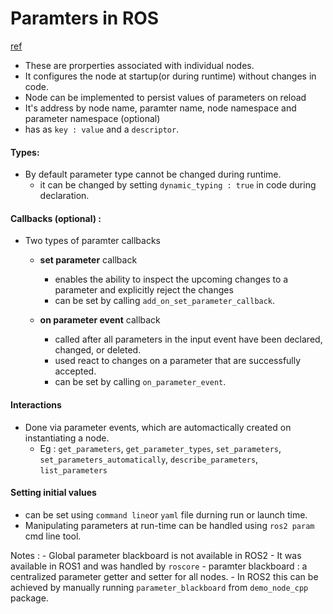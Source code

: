 # Paramters in ROS

[ref](https://docs.ros.org/en/humble/Concepts/Basic/About-Parameters.html)

- These are prorperties associated with individual nodes.
- It configures the node at startup(or during runtime) without changes in code.
- Node can be implemented to persist values of parameters on reload
- It's address by node name, paramter name, node namespace and parameter namespace (optional)
- has as `key : value` and a `descriptor`. 

#### Types: 
- By default parameter type cannot be changed during runtime.
    - it can be changed by setting `dynamic_typing : true` in code during declaration.

#### Callbacks (optional) : 
- Two types of paramter callbacks 
    - **set parameter** callback 
        - enables the ability to inspect the upcoming changes to a parameter and explicitly reject the changes 
        - can be set by calling `add_on_set_parameter_callback`.

    - **on parameter event** callback 
        - called after all parameters in the input event have been declared, changed, or deleted. 
        - used react to changes on a parameter that are successfully accepted.
        - can be set by calling `on_parameter_event`.

#### Interactions 
- Done via parameter events, which are automactically created on instantiating a node.
    - Eg : `get_parameters`, `get_parameter_types`, `set_parameters`, `set_parameters_automatically`, `describe_parameters`, `list_parameters`

#### Setting initial values 
- can be set using `command line`or `yaml` file durning run or launch time.
- Manipulating parameters at run-time can be handled using `ros2 param` cmd line tool.

Notes : 
    - Global parameter blackboard is not available in ROS2 
    - It was available in ROS1 and was handled by `roscore`
    - paramter blackboard : a centralized parameter getter and setter for all nodes. 
    - In ROS2 this can be achieved by manually running `parameter_blackboard` from `demo_node_cpp` package.